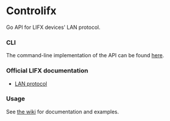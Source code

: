 # Controlifx
Go API for LIFX devices' LAN protocol.

### CLI
The command-line implementation of the API can be found [here](https://github.com/bionicrm/clifx).

### Official LIFX documentation
- [LAN protocol](https://lan.developer.lifx.com/)

### Usage
See [the wiki](https://github.com/bionicrm/controlifx/wiki) for documentation and examples.
